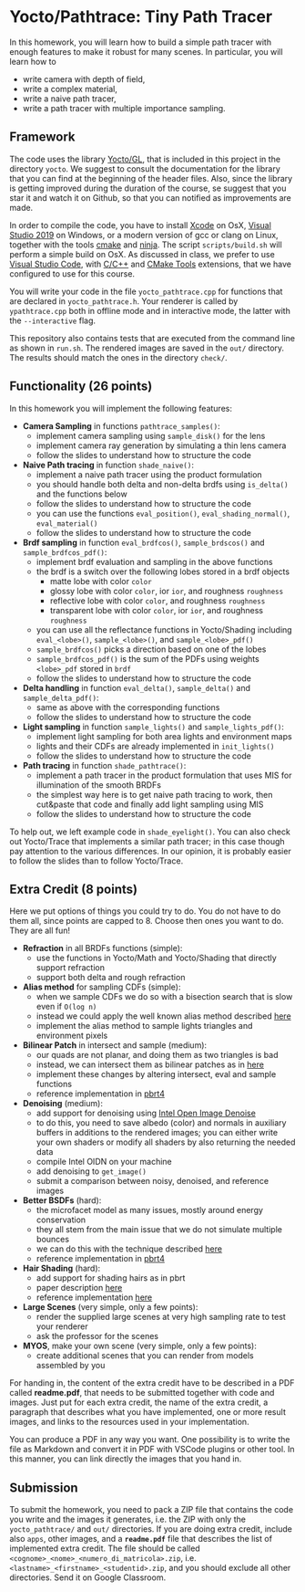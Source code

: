 # Yocto/Pathtrace: Tiny Path Tracer

In this homework, you will learn how to build a simple path tracer with enough
features to make it robust for many scenes. In particular, you will learn how to

- write camera with depth of field,
- write a complex material,
- write a naive path tracer,
- write a path tracer with multiple importance sampling.

## Framework

The code uses the library [Yocto/GL](https://github.com/xelatihy/yocto-gl),
that is included in this project in the directory `yocto`.
We suggest to consult the documentation for the library that you can find
at the beginning of the header files. Also, since the library is getting improved
during the duration of the course, se suggest that you star it and watch it
on Github, so that you can notified as improvements are made.

In order to compile the code, you have to install
[Xcode](https://apps.apple.com/it/app/xcode/id497799835?mt=12)
on OsX, [Visual Studio 2019](https://visualstudio.microsoft.com/it/vs/) on Windows,
or a modern version of gcc or clang on Linux,
together with the tools [cmake](www.cmake.org) and [ninja](https://ninja-build.org).
The script `scripts/build.sh` will perform a simple build on OsX.
As discussed in class, we prefer to use
[Visual Studio Code](https://code.visualstudio.com), with
[C/C++](https://marketplace.visualstudio.com/items?itemName=ms-vscode.cpptools) and
[CMake Tools](https://marketplace.visualstudio.com/items?itemName=ms-vscode.cmake-tools)
extensions, that we have configured to use for this course.

You will write your code in the file `yocto_pathtrace.cpp` for functions that
are declared in `yocto_pathtrace.h`. Your renderer is called by `ypathtrace.cpp`
both in offline mode and in interactive mode, the latter with the 
`--interactive` flag.

This repository also contains tests that are executed from the command line
as shown in `run.sh`. The rendered images are saved in the `out/` directory.
The results should match the ones in the directory `check/`.

## Functionality (26 points)

In this homework you will implement the following features:

- **Camera Sampling** in functions `pathtrace_samples()`:
  - implement camera sampling using `sample_disk()` for the lens
  - implement camera ray generation by simulating a thin lens camera
  - follow the slides to understand how to structure the code
- **Naive Path tracing** in function `shade_naive()`:
  - implement a naive path tracer using the product formulation
  - you should handle both delta and non-delta brdfs using `is_delta()`
    and the functions below
  - follow the slides to understand how to structure the code
  - you can use the functions `eval_position()`, `eval_shading_normal()`,
    `eval_material()`
  - follow the slides to understand how to structure the code
- **Brdf sampling** in function `eval_brdfcos()`, `sample_brdscos()`
  and `sample_brdfcos_pdf()`:
  - implement brdf evaluation and sampling in the above functions
  - the brdf is a switch over the following lobes stored in a brdf objects
    - matte lobe with color `color`
    - glossy lobe with color `color`, ior `ior`,
      and roughness `roughness`
    - reflective lobe with color `color`, and roughness `roughness`
    - transparent lobe with color `color`, ior `ior`, and roughness `roughness`
  - you can use all the reflectance functions in Yocto/Shading including
    `eval_<lobe>()`, `sample_<lobe>()`, and `sample_<lobe>_pdf()`
  - `sample_brdfcos()` picks a direction based on one of the lobes
  - `sample_brdfcos_pdf()` is the sum of the PDFs using weights `<lobe>_pdf`
    stored in `brdf`
  - follow the slides to understand how to structure the code
- **Delta handling** in function `eval_delta()`, `sample_delta()` and
    `sample_delta_pdf()`:
  - same as above with the corresponding functions
  - follow the slides to understand how to structure the code
- **Light sampling** in function `sample_lights()` and `sample_lights_pdf()`:
  - implement light sampling for both area lights and environment maps
  - lights and their CDFs are already implemented in `init_lights()`
  - follow the slides to understand how to structure the code
- **Path tracing** in function `shade_pathtrace()`:
  - implement a path tracer in the product formulation that uses MIS for
    illumination of the smooth BRDFs
  - the simplest way here is to get naive path tracing to work,
    then cut&paste that code and finally add light sampling using MIS
  - follow the slides to understand how to structure the code

To help out, we left example code in `shade_eyelight()`. You can also check out
Yocto/Trace that implements a similar path tracer; in this case though pay
attention to the various differences. In our opinion, it is probably easier to
follow the slides than to follow Yocto/Trace.

## Extra Credit (8 points)

Here we put options of things you could try to do.
You do not have to do them all, since points are capped to 8.
Choose then ones you want to do. They are all fun!

- **Refraction** in all BRDFs functions (simple):
  - use the functions in Yocto/Math and Yocto/Shading that directly support refraction
  - support both delta and rough refraction
- **Alias method** for sampling CDFs (simple):
  - when we sample CDFs we do so with a bisection search that is slow even if `O(log n)`
  - instead we could apply the well known alias method described [here](http://www.realtimerendering.com/raytracinggems/rtg2/index.html)
  - implement the alias method to sample lights triangles and environment pixels
- **Bilinear Patch** in intersect and sample (medium):
  - our quads are not planar, and doing them as two triangles is bad
  - instead, we can intersect them as bilinear patches as in [here](https://link.springer.com/chapter/10.1007/978-1-4842-4427-2_8)
  - implement these changes by altering intersect, eval and sample functions
  - reference implementation in [pbrt4](https://github.com/mmp/pbrt-v4)
- **Denoising** (medium):
  - add support for denoising using [Intel Open Image Denoise](https://github.com/OpenImageDenoise/oidn)
  - to do this, you need to save albedo (color) and normals in auxiliary buffers
    in additions to the rendered images; you can either write your own shaders or
    modify all shaders by also returning the needed data
  - compile Intel OIDN on your machine
  - add denoising to `get_image()`
  - submit a comparison between noisy, denoised, and reference images
- **Better BSDFs** (hard):
  - the microfacet model as many issues, mostly around energy conservation
  - they all stem from the main issue that we do not simulate multiple bounces
  - we can do this with the technique described [here](https://shuangz.com/projects/layered-sa18/)
  - reference implementation in [pbrt4](https://github.com/mmp/pbrt-v4)
- **Hair Shading** (hard):
  - add support for shading hairs as in pbrt
  - paper description [here](https://www.pbrt.org/hair.pdf)
  - reference implementation [here](https://github.com/mmp/pbrt-v3/blob/master/src/materials/hair.cpp)
- **Large Scenes** (very simple, only a few points):
  - render the supplied large scenes at very high sampling rate to test your renderer
  - ask the professor for the scenes
- **MYOS**, make your own scene (very simple, only a few points):
  - create additional scenes that you can render from models assembled by you

For handing in, the content of the extra credit have to be described in a PDF
called **readme.pdf**, that needs to be submitted together with code and images.
Just put for each extra credit, the name of the extra credit, a paragraph that
describes what you have implemented, one or more result images, and links to
the resources used in your implementation.

You can produce a PDF in any way you want. One possibility is to write the file
as Markdown and convert it in PDF with VSCode plugins or other tool.
In this manner, you can link directly the images that you hand in.

## Submission

To submit the homework, you need to pack a ZIP file that contains the code
you write and the images it generates, i.e. the ZIP with only the
`yocto_pathtrace/` and `out/` directories.
If you are doing extra credit, include also `apps`, other images, and a
**`readme.pdf`** file that describes the list of implemented extra credit.
The file should be called `<cognome>_<nome>_<numero_di_matricola>.zip`,
i.e. `<lastname>_<firstname>_<studentid>.zip`, and you should exclude
all other directories. Send it on Google Classroom.
